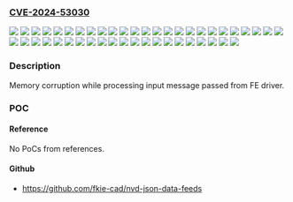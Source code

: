 ### [CVE-2024-53030](https://cve.mitre.org/cgi-bin/cvename.cgi?name=CVE-2024-53030)
![](https://img.shields.io/static/v1?label=Product&message=Snapdragon&color=blue)
![](https://img.shields.io/static/v1?label=Version&message=MSM8996AU%20&color=brightgreen)
![](https://img.shields.io/static/v1?label=Version&message=QAM8255P%20&color=brightgreen)
![](https://img.shields.io/static/v1?label=Version&message=QAM8295P%20&color=brightgreen)
![](https://img.shields.io/static/v1?label=Version&message=QAM8620P%20&color=brightgreen)
![](https://img.shields.io/static/v1?label=Version&message=QAM8650P%20&color=brightgreen)
![](https://img.shields.io/static/v1?label=Version&message=QAM8775P%20&color=brightgreen)
![](https://img.shields.io/static/v1?label=Version&message=QAMSRV1H%20&color=brightgreen)
![](https://img.shields.io/static/v1?label=Version&message=QAMSRV1M%20&color=brightgreen)
![](https://img.shields.io/static/v1?label=Version&message=QCA6564A%20&color=brightgreen)
![](https://img.shields.io/static/v1?label=Version&message=QCA6564AU%20&color=brightgreen)
![](https://img.shields.io/static/v1?label=Version&message=QCA6574A%20&color=brightgreen)
![](https://img.shields.io/static/v1?label=Version&message=QCA6574AU%20&color=brightgreen)
![](https://img.shields.io/static/v1?label=Version&message=QCA6584AU%20&color=brightgreen)
![](https://img.shields.io/static/v1?label=Version&message=QCA6595%20&color=brightgreen)
![](https://img.shields.io/static/v1?label=Version&message=QCA6595AU%20&color=brightgreen)
![](https://img.shields.io/static/v1?label=Version&message=QCA6678AQ%20&color=brightgreen)
![](https://img.shields.io/static/v1?label=Version&message=QCA6688AQ%20&color=brightgreen)
![](https://img.shields.io/static/v1?label=Version&message=QCA6696%20&color=brightgreen)
![](https://img.shields.io/static/v1?label=Version&message=QCA6698AQ%20&color=brightgreen)
![](https://img.shields.io/static/v1?label=Version&message=QCA6797AQ%20&color=brightgreen)
![](https://img.shields.io/static/v1?label=Version&message=QCS9100%20&color=brightgreen)
![](https://img.shields.io/static/v1?label=Version&message=SA6145P%20&color=brightgreen)
![](https://img.shields.io/static/v1?label=Version&message=SA6150P%20&color=brightgreen)
![](https://img.shields.io/static/v1?label=Version&message=SA6155%20&color=brightgreen)
![](https://img.shields.io/static/v1?label=Version&message=SA6155P%20&color=brightgreen)
![](https://img.shields.io/static/v1?label=Version&message=SA7255P%20&color=brightgreen)
![](https://img.shields.io/static/v1?label=Version&message=SA7775P%20&color=brightgreen)
![](https://img.shields.io/static/v1?label=Version&message=SA8145P%20&color=brightgreen)
![](https://img.shields.io/static/v1?label=Version&message=SA8150P%20&color=brightgreen)
![](https://img.shields.io/static/v1?label=Version&message=SA8155%20&color=brightgreen)
![](https://img.shields.io/static/v1?label=Version&message=SA8155P%20&color=brightgreen)
![](https://img.shields.io/static/v1?label=Version&message=SA8195P%20&color=brightgreen)
![](https://img.shields.io/static/v1?label=Version&message=SA8255P%20&color=brightgreen)
![](https://img.shields.io/static/v1?label=Version&message=SA8295P%20&color=brightgreen)
![](https://img.shields.io/static/v1?label=Version&message=SA8540P%20&color=brightgreen)
![](https://img.shields.io/static/v1?label=Version&message=SA8620P%20&color=brightgreen)
![](https://img.shields.io/static/v1?label=Version&message=SA8650P%20&color=brightgreen)
![](https://img.shields.io/static/v1?label=Version&message=SA8770P%20&color=brightgreen)
![](https://img.shields.io/static/v1?label=Version&message=SA8775P%20&color=brightgreen)
![](https://img.shields.io/static/v1?label=Version&message=SA9000P%20&color=brightgreen)
![](https://img.shields.io/static/v1?label=Version&message=SRV1H%20&color=brightgreen)
![](https://img.shields.io/static/v1?label=Version&message=SRV1L%20&color=brightgreen)
![](https://img.shields.io/static/v1?label=Version&message=SRV1M%20&color=brightgreen)
![](https://img.shields.io/static/v1?label=Version&message=Snapdragon%20820%20Automotive%20Platform%20&color=brightgreen)
![](https://img.shields.io/static/v1?label=Vulnerability&message=CWE-20%20Improper%20Input%20Validation&color=brightgreen)

### Description

Memory corruption while processing input message passed from FE driver.

### POC

#### Reference
No PoCs from references.

#### Github
- https://github.com/fkie-cad/nvd-json-data-feeds

